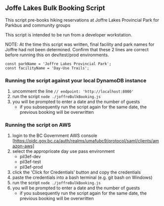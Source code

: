 ## Joffe Lakes Bulk Booking Script

This script pre-books hiking reservations at Joffre Lakes Provincial Park for Parkbus and community groups

This script is intended to be run from a developer workstation. 

NOTE: At the time this script was written, final facility and park names for Joffre had not been determined. Confirm that these 2 lines are correct before running this on dev/test/prod environments.

```
const parkName = 'Joffre Lakes Provincial Park';
const facilityName = 'Day-Use Trails';
```

### Running the script against your local DynamoDB instance

1. uncomment the line `// endpoint: 'http://localhost:8000'`
5. run the script `node ./joffreBulkBooking.js`
6. you will be prompted to enter a date and the number of guests
    - if you subsequently run the script again for the same date, the previous booking will be overwritten

### Running the script on AWS

1. login to the BC Government AWS console [https://oidc.gov.bc.ca/auth/realms/umafubc9/protocol/saml/clients/amazon-aws]
2. select the approprioate day use pass environment
    - pil3ef-dev
    - pil3ef-test
    - pil3ef-prod
3. click the 'Click for Credentials' button and copy the credentials
4. paste the credentials into a bash terminal (e.g. git bash on Windows)
5. run the script `node ./joffreBulkBooking.js`
6. you will be prompted to enter a date and the number of guests
    - if you subsequently run the script again for the same date, the previous booking will be overwritten
